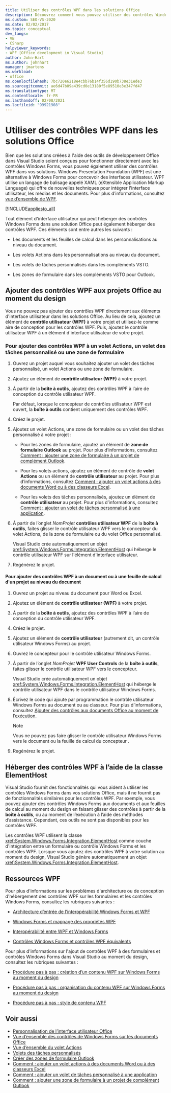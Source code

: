 ```yaml
---
title: Utiliser des contrôles WPF dans les solutions Office
description: Découvrez comment vous pouvez utiliser des contrôles Windows Presentation Foundation (WPF) pour concevoir des interfaces utilisateur dans Visual Studio.
ms.custom: SEO-VS-2020
ms.date: 02/02/2017
ms.topic: conceptual
dev_langs:
- VB
- CSharp
helpviewer_keywords:
- WPF [Office development in Visual Studio]
author: John-Hart
ms.author: johnhart
manager: jmartens
ms.workload:
- office
ms.openlocfilehash: 7bc720e6218e4cbb76b14f356d190b738e31ede3
ms.sourcegitcommit: ae6d47b09a439cd0e13180f5e89510e3e347fd47
ms.translationtype: MT
ms.contentlocale: fr-FR
ms.lasthandoff: 02/08/2021
ms.locfileid: "99921908"
---
```

# <a name="use-wpf-controls-in-office-solutions"></a>Utiliser des contrôles WPF dans les solutions Office

Bien que les solutions créées à l'aide des outils de développement Office dans Visual Studio soient conçues pour fonctionner directement avec les contrôles Windows Forms, vous pouvez également utiliser des contrôles WPF dans vos solutions. Windows Presentation Foundation (WPF) est une alternative à Windows Forms pour concevoir des interfaces utilisateur. WPF utilise un langage de balisage appelé XAML (eXtensible Application Markup Language) qui offre de nouvelles techniques pour intégrer l'interface utilisateur, les médias et les documents. Pour plus d’informations, consultez [vue d’ensemble de WPF](/dotnet/framework/wpf/introduction-to-wpf).

[!INCLUDE[appliesto_all](../vsto/includes/appliesto-all-md.md)]

Tout élément d'interface utilisateur qui peut héberger des contrôles Windows Forms dans une solution Office peut également héberger des contrôles WPF. Ces éléments sont entre autres les suivants :

- Les documents et les feuilles de calcul dans les personnalisations au niveau du document.

- Les volets Actions dans les personnalisations au niveau du document.

- Les volets de tâches personnalisés dans les compléments VSTO.

- Les zones de formulaire dans les compléments VSTO pour Outlook.

## <a name="add-wpf-controls-to-office-projects-at-design-time"></a>Ajouter des contrôles WPF aux projets Office au moment du design

Vous ne pouvez pas ajouter des contrôles WPF directement aux éléments d'interface utilisateur dans les solutions Office. Au lieu de cela, ajoutez un élément de **contrôle utilisateur (WPF)** à votre projet et utilisez-le comme aire de conception pour les contrôles WPF. Puis, ajoutez le contrôle utilisateur WPF à un élément d'interface utilisateur de votre projet.

### <a name="to-add-wpf-controls-to-an-actions-pane-custom-task-pane-or-form-region"></a>Pour ajouter des contrôles WPF à un volet Actions, un volet des tâches personnalisé ou une zone de formulaire

1. Ouvrez un projet auquel vous souhaitez ajouter un volet des tâches personnalisé, un volet Actions ou une zone de formulaire.

2. Ajoutez un élément de **contrôle utilisateur (WPF)** à votre projet.

3. À partir de la **boîte à outils**, ajoutez des contrôles WPF à l’aire de conception du contrôle utilisateur WPF.

     Par défaut, lorsque le concepteur de contrôles utilisateur WPF est ouvert, la **boîte à outils** contient uniquement des contrôles WPF.

4. Créez le projet.

5. Ajoutez un volet Actions, une zone de formulaire ou un volet des tâches personnalisé à votre projet :

    - Pour les zones de formulaire, ajoutez un élément de **zone de formulaire Outlook** au projet. Pour plus d’informations, consultez [Comment : ajouter une zone de formulaire à un projet de complément Outlook](../vsto/how-to-add-a-form-region-to-an-outlook-add-in-project.md).

    - Pour les volets actions, ajoutez un élément de contrôle de **volet Actions** ou un élément de **contrôle utilisateur** au projet. Pour plus d’informations, consultez [Comment : ajouter un volet actions à des documents Word ou à des classeurs Excel](../vsto/how-to-add-an-actions-pane-to-word-documents-or-excel-workbooks.md).

    - Pour les volets des tâches personnalisés, ajoutez un élément de **contrôle utilisateur** au projet. Pour plus d’informations, consultez [Comment : ajouter un volet de tâches personnalisé à une application](../vsto/how-to-add-a-custom-task-pane-to-an-application.md).

6. À partir de l’onglet *NomProjet* **contrôles utilisateur WPF** de la **boîte à outils**, faites glisser le contrôle utilisateur WPF vers le concepteur du volet Actions, de la zone de formulaire ou du volet Office personnalisé.

     Visual Studio crée automatiquement un objet <xref:System.Windows.Forms.Integration.ElementHost> qui héberge le contrôle utilisateur WPF sur l'élément d'interface utilisateur.

7. Regénérez le projet.

#### <a name="to-add-wpf-controls-to-a-document-or-worksheet-in-a-document-level-project"></a>Pour ajouter des contrôles WPF à un document ou à une feuille de calcul d'un projet au niveau du document

1. Ouvrez un projet au niveau du document pour Word ou Excel.

2. Ajoutez un élément de **contrôle utilisateur (WPF)** à votre projet.

3. À partir de la **boîte à outils**, ajoutez des contrôles WPF à l’aire de conception du contrôle utilisateur WPF.

4. Créez le projet.

5. Ajoutez un élément de **contrôle utilisateur** (autrement dit, un contrôle utilisateur Windows Forms) au projet.

6. Ouvrez le concepteur pour le contrôle utilisateur Windows Forms.

7. À partir de l’onglet *NomProjet* **WPF User Controls** de la **boîte à outils**, faites glisser le contrôle utilisateur WPF vers le concepteur.

     Visual Studio crée automatiquement un objet <xref:System.Windows.Forms.Integration.ElementHost> qui héberge le contrôle utilisateur WPF dans le contrôle utilisateur Windows Forms.

8. Écrivez le code qui ajoute par programmation le contrôle utilisateur Windows Forms au document ou au classeur. Pour plus d’informations, consultez [Ajouter des contrôles aux documents Office au moment de l’exécution](../vsto/adding-controls-to-office-documents-at-run-time.md).

    > [!NOTE]
    > Vous ne pouvez pas faire glisser le contrôle utilisateur Windows Forms vers le document ou la feuille de calcul du concepteur .

9. Regénérez le projet.

## <a name="host-wpf-controls-by-using-the-elementhost-class"></a>Héberger des contrôles WPF à l’aide de la classe ElementHost

Visual Studio fournit des fonctionnalités qui vous aident à utiliser les contrôles Windows Forms dans vos solutions Office, mais il ne fournit pas de fonctionnalités similaires pour les contrôles WPF. Par exemple, vous pouvez ajouter des contrôles Windows Forms aux documents et aux feuilles de calcul au moment du design en faisant glisser des contrôles à partir de la **boîte à outils**, ou au moment de l’exécution à l’aide des méthodes d’assistance. Cependant, ces outils ne sont pas disponibles pour les contrôles WPF.

Les contrôles WPF utilisent la classe <xref:System.Windows.Forms.Integration.ElementHost> comme couche d'intégration entre un formulaire ou contrôle Windows Forms et les contrôles WPF. Lorsque vous ajoutez des contrôles WPF à votre solution au moment du design, Visual Studio génère automatiquement un objet <xref:System.Windows.Forms.Integration.ElementHost>.

## <a name="wpf-resources"></a>Ressources WPF

Pour plus d'informations sur les problèmes d'architecture ou de conception d'hébergement des contrôles WPF sur les formulaires et les contrôles Windows Forms, consultez les rubriques suivantes :

- [Architecture d’entrée de l’interopérabilité Windows Forms et WPF](/dotnet/framework/wpf/advanced/windows-forms-and-wpf-interoperability-input-architecture)

- [Windows Forms et mappage des propriétés WPF](/dotnet/framework/wpf/advanced/windows-forms-and-wpf-property-mapping)

- [Interopérabilité entre WPF et Windows Forms](/dotnet/framework/wpf/advanced/wpf-and-windows-forms-interoperation)

- [Contrôles Windows Forms et contrôles WPF équivalents](/dotnet/framework/wpf/advanced/windows-forms-controls-and-equivalent-wpf-controls)

Pour plus d'informations sur l'ajout de contrôles WPF à des formulaires et contrôles Windows Forms dans Visual Studio au moment du design, consultez les rubriques suivantes :

- [Procédure pas à pas : création d’un contenu WPF sur Windows Forms au moment du design](/dotnet/framework/winforms/advanced/walkthrough-creating-new-wpf-content-on-windows-forms-at-design-time)

- [Procédure pas à pas : organisation du contenu WPF sur Windows Forms au moment du design](/dotnet/framework/winforms/advanced/walkthrough-arranging-wpf-content-on-windows-forms-at-design-time)

- [Procédure pas à pas : style de contenu WPF](/dotnet/framework/winforms/advanced/walkthrough-styling-wpf-content)

## <a name="see-also"></a>Voir aussi

- [Personnalisation de l’interface utilisateur Office](../vsto/office-ui-customization.md)
- [Vue d’ensemble des contrôles de Windows Forms sur les documents Office](../vsto/windows-forms-controls-on-office-documents-overview.md)
- [Vue d’ensemble du volet Actions](../vsto/actions-pane-overview.md)
- [Volets des tâches personnalisés](../vsto/custom-task-panes.md)
- [Créer des zones de formulaire Outlook](../vsto/creating-outlook-form-regions.md)
- [Comment : ajouter un volet actions à des documents Word ou à des classeurs Excel](../vsto/how-to-add-an-actions-pane-to-word-documents-or-excel-workbooks.md)
- [Comment : ajouter un volet de tâches personnalisé à une application](../vsto/how-to-add-a-custom-task-pane-to-an-application.md)
- [Comment : ajouter une zone de formulaire à un projet de complément Outlook](../vsto/how-to-add-a-form-region-to-an-outlook-add-in-project.md)
